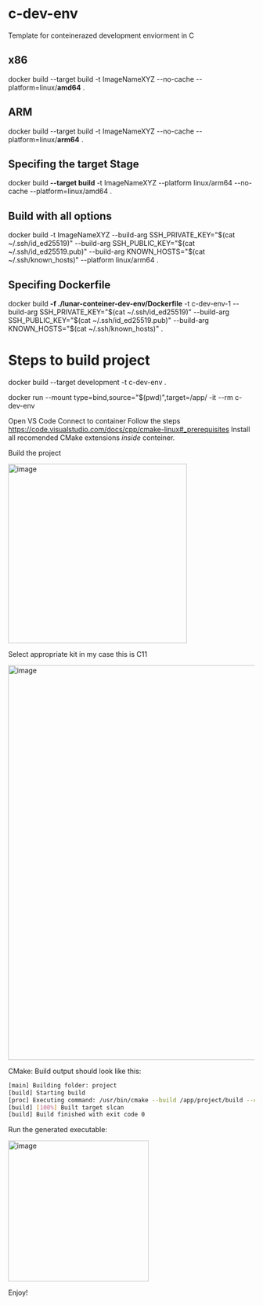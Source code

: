 # c-dev-env
Template for conteinerazed development enviorment in C

## x86 ##

docker build --target build -t ImageNameXYZ --no-cache --platform=linux/**amd64** .

## ARM ##

docker build --target build -t ImageNameXYZ --no-cache --platform=linux/**arm64** .

## Specifing the target **Stage** ##

docker build **--target build** -t ImageNameXYZ  --platform linux/arm64 --no-cache --platform=linux/amd64 .

## Build with all options ##
docker build -t ImageNameXYZ --build-arg SSH_PRIVATE_KEY="$(cat ~/.ssh/id_ed25519)" --build-arg SSH_PUBLIC_KEY="$(cat ~/.ssh/id_ed25519.pub)" --build-arg KNOWN_HOSTS="$(cat ~/.ssh/known_hosts)" --platform linux/arm64 .

## Specifing Dockerfile ##

docker build **-f ./lunar-conteiner-dev-env/Dockerfile** -t c-dev-env-1 --build-arg SSH_PRIVATE_KEY="$(cat ~/.ssh/id_ed25519)" --build-arg SSH_PUBLIC_KEY="$(cat ~/.ssh/id_ed25519.pub)" --build-arg KNOWN_HOSTS="$(cat ~/.ssh/known_hosts)"  .

# Steps to build project #

docker build --target development -t c-dev-env . 

docker run --mount type=bind,source="$(pwd)",target=/app/ -it --rm c-dev-env

Open VS Code
Connect to container
Follow the steps 
https://code.visualstudio.com/docs/cpp/cmake-linux#_prerequisites
Install all recomended CMake extensions *inside* conteiner.

Build the project

<img width="365" alt="image" src="https://user-images.githubusercontent.com/10469747/187062339-0fa96c93-9366-4369-96e8-99df197b1bc1.png">


Select appropriate kit in my case this is C11

<img width="804" alt="image" src="https://user-images.githubusercontent.com/10469747/187062311-7fb4f4b5-5490-4677-a999-16545f8d3d2d.png">

CMake: Build output should look like this:

```bash
[main] Building folder: project 
[build] Starting build
[proc] Executing command: /usr/bin/cmake --build /app/project/build --config Debug --target all -j 8 --
[build] [100%] Built target slcan
[build] Build finished with exit code 0
```

Run the generated executable:

<img width="287" alt="image" src="https://user-images.githubusercontent.com/10469747/187062711-24662234-4a98-442e-99b5-ad08fc4bf3ea.png">


Enjoy!




